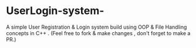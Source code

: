 # UserLogin-system-
A simple User Registration &amp; Login system build using OOP &amp; File Handling concepts in C++ . (Feel free to fork &amp; make changes , don't forget to make a PR.)
